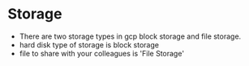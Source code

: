 # Storage

- There are two storage types in gcp block storage and file storage.
- hard disk type of storage is block storage
- file to share with your colleagues is 'File Storage'
